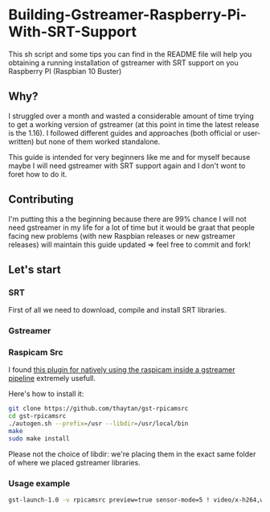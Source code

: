 # Building-Gstreamer-Raspberry-Pi-With-SRT-Support
This sh script and some tips you can find in the README file will help you obtaining a running installation of gstreamer with SRT support on you Raspberry PI (Raspbian 10 Buster)

## Why?
I struggled over a month and wasted a considerable amount of time trying to get a working version of gstreamer (at this point in time the latest release is the 1.16). I followed different guides and approaches (both official or user-written) but none of them worked standalone. 

This guide is intended for very beginners like me and for myself because maybe I will need gstreamer with SRT support again and I don't wont to foret how to do it.

## Contributing
I'm putting this a the beginning because there are 99% chance I will not need gstreamer in my life for a lot of time but it would be graat that people facing new problems (with new Raspbian releases or new gstreamer releases) will maintain this guide updated => feel free to commit and fork!

## Let's start

### SRT 
First of all we need to download, compile and install SRT libraries.

### Gstreamer

### Raspicam Src
I found [this plugin for natively using the raspicam inside a gstreamer pipeline](https://github.com/thaytan/gst-rpicamsrc) extremely usefull.

Here's how to install it:
```bash
git clone https://github.com/thaytan/gst-rpicamsrc
cd gst-rpicamsrc
./autogen.sh --prefix=/usr --libdir=/usr/local/bin
make
sudo make install
```
Please not the choice of libdir: we're placing them in the exact same folder of where we placed gstreamer libraries.

### Usage example
```bash
gst-launch-1.0 -v rpicamsrc preview=true sensor-mode=5 ! video/x-h264,width=1640,height=922,framerate=40/1 ! mpegtsmux ! srtsink uri=srt://:8888
```
